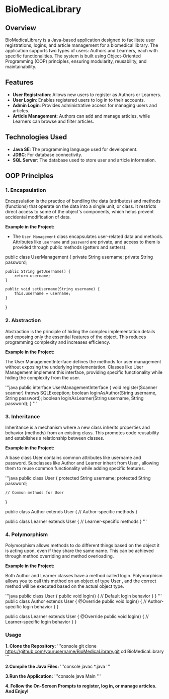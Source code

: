 # BioMedicaLibrary

## Overview

BioMedicaLibrary is a Java-based application designed to facilitate user registrations, logins, and article management for a biomedical library. The application supports two types of users: Authors and Learners, each with specific functionalities. The system is built using Object-Oriented Programming (OOP) principles, ensuring modularity, reusability, and maintainability.

## Features

- **User  Registration**: Allows new users to register as Authors or Learners.
- **User  Login**: Enables registered users to log in to their accounts.
- **Admin Login**: Provides administrative access for managing users and articles.
- **Article Management**: Authors can add and manage articles, while Learners can browse and filter articles.

## Technologies Used

- **Java SE**: The programming language used for development.
- **JDBC**: For database connectivity.
- **SQL Server**: The database used to store user and article information.

## OOP Principles

### 1. Encapsulation

Encapsulation is the practice of bundling the data (attributes) and methods (functions) that operate on the data into a single unit, or class. It restricts direct access to some of the object's components, which helps prevent accidental modification of data.

**Example in the Project:**
- The `User Management` class encapsulates user-related data and methods. Attributes like `username` and `password` are private, and access to them is provided through public methods (getters and setters).
  
public class UserManagement {
    private String username;
    private String password;

    public String getUsername() {
        return username;
    }

    public void setUsername(String username) {
        this.username = username;
    }
}


### 2. Abstraction
Abstraction is the principle of hiding the complex implementation details and exposing only the essential features of the object. This reduces programming complexity and increases efficiency.

**Example in the Project:**

The User ManagementInterface defines the methods for user management without exposing the underlying implementation. Classes like User Management implement this interface, providing specific functionality while hiding the complexity from the user.

'''java
public interface UserManagementInterface {
    void register(Scanner scanner) throws SQLException;
    boolean loginAsAuthor(String username, String password);
    boolean loginAsLearner(String username, String password);
}
'''

### 3. Inheritance
Inheritance is a mechanism where a new class inherits properties and behavior (methods) from an existing class. This promotes code reusability and establishes a relationship between classes.

**Example in the Project:**

A base class User  contains common attributes like username and password. Subclasses like Author and Learner inherit from User , allowing them to reuse common functionality while adding specific features.

'''java
public class User {
    protected String username;
    protected String password;

    // Common methods for User
}

public class Author extends User {
    // Author-specific methods
}

public class Learner extends User {
    // Learner-specific methods
}
'''

### 4. Polymorphism
Polymorphism allows methods to do different things based on the object it is acting upon, even if they share the same name. This can be achieved through method overriding and method overloading.

**Example in the Project:**

Both Author and Learner classes have a method called login. Polymorphism allows you to call this method on an object of type User , and the correct method will be executed based on the actual object type.

'''java
public class User {
    public void login() {
        // Default login behavior
    }
}
'''
public class Author extends User {
    @Override
    public void login() {
        // Author-specific login behavior
    }
}

public class Learner extends User {
    @Override
    public void login() {
        // Learner-specific login behavior
    }
}

### Usage
**1. Clone the Repository:**
'''console
git clone https://github.com/yourusername/BioMedicaLibrary.git
cd BioMedicaLibrary
'''

**2.Compile the Java Files:**
'''console
javac *.java
'''

**3.Run the Application:**
'''console
java Main
'''

**4. Follow the On-Screen Prompts to register, log in, or manage articles. And Enjoy!**
